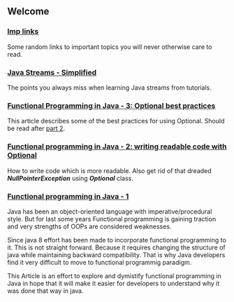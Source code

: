 ## Welcome

### [Imp links](links/java.md)
Some random links to important topics you will never otherwise care to read.


### [Java Streams - Simplified](articles/JavaStream1.md)  
The points you always miss when learning Java streams from tutorials.

### [Functional Programming in Java - 3: Optional best practices](articles/OptionalBestPractice.md)
This article describes some of the best practices for using Optional. Should be read after [part 2](articles/Optional.md).

### [Functional programming in Java - 2:  writing readable code with Optional](articles/Optional.md)
How to write code which is more readable. Also get rid of that dreaded ***NullPointerException*** using ***Optional*** class.

### [Functional programming in Java - 1](articles/functionalProgrammingInJava.md)
Java has been an object-oriented language with imperative/procedural style.
But for last some years Functional programming is gaining traction and very strengths of OOPs are considered weaknesses.

Since java 8 effort has been made to incorporate functional programming to it. This is not straight forward. Because it requires changing the structure of java while maintaining backward compatibility.
That is why Java developers find it very difficult to move to functional programmig paradigm.

This Article is an effort to explore and dymistify functional programming in Java in hope that it will make it easier for developers to understand why it was done that way in java.
